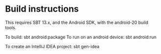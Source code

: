 # Build instructions
This requires SBT 13.x, and the Android SDK, with the android-20 build tools.

To build:
	sbt android:package
To run on an android device:
	sbt android:run

To create an IntelliJ IDEA project:
	sbt gen-idea
